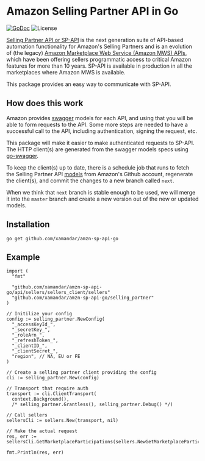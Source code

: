 # Amazon Selling Partner API in Go

[![GoDoc](https://godoc.org/github.com/xamandar/amzn-sp-api-go?status.svg)](https://pkg.go.dev/github.com/xamandar/amzn-sp-api-go)
![License](https://img.shields.io/dub/l/vibe-d.svg)

[Selling Partner API or SP-API](https://developer-docs.amazon.com/sp-api/) is the next generation suite of API-based automation functionality for Amazon's Selling Partners and is an evolution of (the legacy) [Amazon Marketplace Web Service (Amazon MWS) APIs](https://docs.developer.amazonservices.com/en_US/dev_guide/index.html]), which have been offering sellers programmatic access to critical Amazon features for more than 10 years. SP-API is available in production in all the marketplaces where Amazon MWS is available.

This package provides an easy way to communicate with SP-API.

## How does this work

Amazon provides [swagger](https://swagger.io/) models for each API, and using that you will be able to form requests to the API. Some more steps are needed to have a successful call to the API, including authentication, signing the request, etc.

This package will make it easier to make authenticated requests to SP-API. The HTTP client(s) are generated from the swagger models specs using [go-swagger](https://goswagger.io/).

To keep the client(s) up to date, there is a schedule job that runs to fetch the Selling Partner API [models](https://github.com/amzn/selling-partner-api-models/tree/main/models) from Amazon's Github account, regenerate the client(s), and commit the changes to a new branch called `next`.

When we think that `next` branch is stable enough to be used, we will merge it into the `master` branch and create a new version out of the new or updated models.

## Installation

```
go get github.com/xamandar/amzn-sp-api-go
```

## Example

```golang
import (
  "fmt"

  "github.com/xamandar/amzn-sp-api-go/api/sellers/sellers_client/sellers"
  "github.com/xamandar/amzn-sp-api-go/selling_partner"
)

// Initilize your config
config := selling_partner.NewConfig(
  "_accessKeyId_",
  "_secretKey_",
  "_roleArn_",
  "_refreshToken_",
  "_clientID_",
  "_clientSecret_",
  "region", // NA, EU or FE
)

// Create a selling partner client providing the config
cli := selling_partner.New(config)

// Transport that require auth
transport := cli.ClientTransport(
  context.Background(),
  /* selling_partner.Grantless(), selling_partner.Debug() */)

// Call sellers
sellersCli := sellers.New(transport, nil)

// Make the actual request
res, err := sellersCli.GetMarketplaceParticipations(sellers.NewGetMarketplaceParticipationsParams())

fmt.Println(res, err)
```
